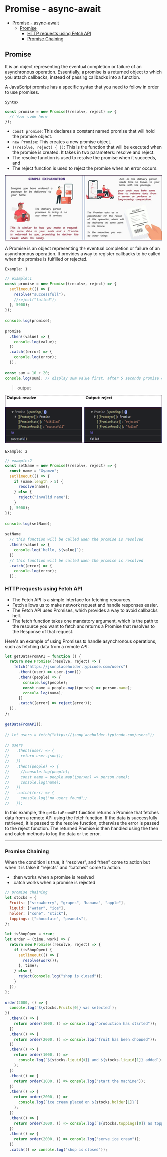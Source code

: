 # Promise - async-await

- [Promise - async-await](#promise---async-await)
  - [Promise](#promise)
    - [HTTP requests using Fetch API](#http-requests-using-fetch-api)
    - [Promise Chaining](#promise-chaining)

## Promise

It is an object representing the eventual completion or failure of an asynchronous operation. Essentially, a promise is a returned object to which you attach callbacks, instead of passing callbacks into a function.

A JavaScript promise has a specific syntax that you need to follow in order to use promises.

`Syntax`

```js
const promise = new Promise((resolve, reject) => {
  // Your code here
});
```

- `const promise`: This declares a constant named promise that will hold the promise object.
- `new Promise`: This creates a new promise object.
- `((resolve, reject) { })`: This is the function that will be executed when the promise is created. It takes in two parameters: resolve and reject.
- The resolve function is used to resolve the promise when it succeeds, and
- The reject function is used to reject the promise when an
  error occurs.

![Alt text](images/promise-2.png)

A Promise is an object representing the eventual completion or failure of an asynchronous operation. It provides a way to register callbacks to be called when the promise is fulfilled or rejected.

`Example: 1`

```js
// example:1
const promise = new Promise((resolve, reject) => {
  setTimeout(() => {
    resolve("successfull");
    //reject("failed");
  }, 5000);
});

console.log(promise);

promise
  .then((value) => {
    console.log(value);
  })
  .catch((error) => {
    console.log(error);
  });

const sum = 10 + 20;
console.log(sum); // display sum value first, after 5 seconds promise come into action
```

> output

![Alt text](images/output-promise.png)

`Example: 2`

```js
// example:2
const setName = new Promise((resolve, reject) => {
  const name = "Gyamzo";
  setTimeout(() => {
    if (name.length > 5) {
      resolve(name);
    } else {
      reject("invalid name");
    }
  }, 5000);
});

console.log(setName);

setName
  // this function will be called when the promise is resolved
  .then((value) => {
    console.log(`hello, ${value}`);
  })
  // this function will be called when the promise is resolved
  .catch((error) => {
    console.log(error);
  });
```

### HTTP requests using Fetch API

- The Fetch API is a simple interface for fetching resources.
- Fetch allows us to make network request and handle responses easier.
- The Fetch API uses Promises, which provides a way to avoid callbacks hell.
- The fetch function takes one mandatory argument, which is the path to the resource you want to fetch and returns a Promise that resolves to the Response of that request.

Here's an example of using Promises to handle asynchronous operations, such as fetching data from a remote API:

```js
let getDataFromAPI = function () {
  return new Promise((resolve, reject) => {
    fetch("https://jsonplaceholder.typicode.com/users")
      .then((user) => user.json())
      .then((people) => {
        console.log(people);
        const name = people.map((person) => person.name);
        console.log(name);
      })
      .catch((error) => reject(error));
  });
};

getDataFromAPI();

// let users = fetch("https://jsonplaceholder.typicode.com/users");

// users
//   .then((user) => {
//     return user.json();
//   })
//   .then((people) => {
//     //console.log(people);
//     const name = people.map((person) => person.name);
//     console.log(name);
//   })
//   .catch((err) => {
//     console.log("no users found");
//   });
```

In this example, the `getDataFromAPI` function returns a Promise that fetches data from a remote API using the fetch function. If the data is successfully retrieved, it is passed to the resolve function, otherwise the error is passed to the reject function. The returned Promise is then handled using the then and catch methods to log the data or the error.

---

### Promise Chaining

When the condition is true, it “resolves”, and “then” come to action but when it is false it “rejects” and “catches” come to action.

- .then works when a promise is resolved
- .catch works when a promise is rejected

```js
// promise chaining
let stocks = {
  Fruits: ["strawberry", "grapes", "banana", "apple"],
  liquid: ["water", "ice"],
  holder: ["cone", "stick"],
  toppings: ["chocolate", "peanuts"],
};

let isShopOpen = true;
let order = (time, work) => {
  return new Promise((resolve, reject) => {
    if (isShopOpen) {
      setTimeout(() => {
        resolve(work());
      }, time);
    } else {
      reject(console.log("shop is closed"));
    }
  });
};

order(2000, () => {
  console.log(`${stocks.Fruits[0]} was selected`);
})
  .then(() => {
    return order(1000, () => console.log("production has stsrted"));
  })
  .then(() => {
    return order(2000, () => console.log("fruit has been chopped"));
  })
  .then(() => {
    return order(1000, () =>
      console.log(`${stocks.liquid[0]} and ${stocks.liquid[1]} added`)
    );
  })
  .then(() => {
    return order(1000, () => console.log("start the machine"));
  })
  .then(() => {
    return order(2000, () =>
      console.log(`ice cream placed on ${stocks.holder[1]}`)
    );
  })
  .then(() => {
    return order(3000, () => console.log(`${stocks.toppings[0]} as toppings`));
  })
  .then(() => {
    return order(2000, () => console.log("serve ice cream"));
  })
  .catch(() => console.log("shop is closed"));
```

